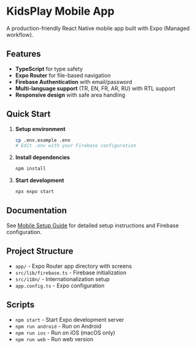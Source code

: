 # KidsPlay Mobile App

A production-friendly React Native mobile app built with Expo (Managed workflow).

## Features

- **TypeScript** for type safety
- **Expo Router** for file-based navigation
- **Firebase Authentication** with email/password
- **Multi-language support** (TR, EN, FR, AR, RU) with RTL support
- **Responsive design** with safe area handling

## Quick Start

1. **Setup environment**
   ```bash
   cp .env.example .env
   # Edit .env with your Firebase configuration
   ```

2. **Install dependencies**
   ```bash
   npm install
   ```

3. **Start development**
   ```bash
   npx expo start
   ```

## Documentation

See [Mobile Setup Guide](../docs/MOBILE_SETUP.md) for detailed setup instructions and Firebase configuration.

## Project Structure

- `app/` - Expo Router app directory with screens
- `src/lib/firebase.ts` - Firebase initialization
- `src/i18n/` - Internationalization setup
- `app.config.ts` - Expo configuration

## Scripts

- `npm start` - Start Expo development server
- `npm run android` - Run on Android
- `npm run ios` - Run on iOS (macOS only)
- `npm run web` - Run web version